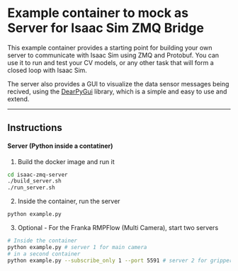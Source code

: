 # Example container to mock as Server for Isaac Sim ZMQ Bridge


This example container provides a starting point for building your own server to communicate with Isaac Sim using ZMQ and Protobuf.
You can use it to run and test your CV models, or any other task that will form a closed loop with Isaac Sim.

The server also provides a GUI to visualize the data sensor messages being recived, using the [DearPyGui](https://github.com/hoffstadt/DearPyGui) library, which is a simple and easy to use and extend.

---

## Instructions

#### Server (Python inside a contatiner)

1. Build the docker image and run it
```bash
cd isaac-zmq-server
./build_server.sh
./run_server.sh
```
2. Inside the container, run the server
```bash
python example.py
```
3. Optional - For the Franka RMPFlow (Multi Camera), start two servers


```bash
# Inside the container
python example.py # server 1 for main camera
# in a second container
python example.py --subscribe_only 1 --port 5591 # server 2 for gripper camera
```
